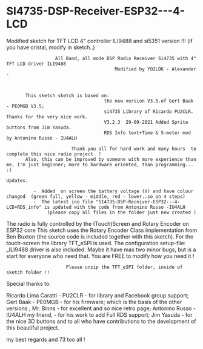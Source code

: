 # SI4735-DSP-Receiver-ESP32---4-LCD
Modified sketch for TFT LCD 4" controller ILI9488  and si5351 version !!!   (if you have cristal, modify in sketch..)

  

                      All Band, all mode DSP Radio Receiver Si4735 with 4" TFT LCD driver ILI9488
                                            Modified by YO2LDK - Alexander -



           This sketch sketch is based on:
                                        the new version V3.5.of Gert Baak - PE0MGB V3.5;
                                        si4735 Library of Ricardo PU2CLR. Thanks for the very nice work.  
                                        V3.2.3  29-09-2021 Added Sprite buttons from Jim Yasuda.
                                        RDS Info text+Time & S-meter mod by Antonino Russo - IU4ALH 

                            Thank you all for hard work and many hours  to complete this nice radio project  ! 
           Also, this can be improved by someone with more experience than me, I'm just beginner; more to hardware oriented, than programming...   :)                    
                                     
    Updates:                                    
 
              -  Added  on screen the battery voltage (V) and have colour changed  (green full, yellow - middle, red - lower..so on 4 steps)
              -  The latest ino file "SI4735-DSP-Receiver-ESP32---4-LCD+RDS_info" is updated with the code from Antonino Russo -IU4ALH 
                   (please copy all files in the folder just new created )
  
  The radio is fully controlled by the (Touch)Screen and Rotary Encoder on ESP32 core
  This sketch uses the Rotary Encoder Class implementation from Ben Buxton (the source code is included
  together with this sketch).
  For the touch-screen the library TFT_eSPI is used.
  The configuration setup-file: _ILI9488 driver is also included.
  Maybe it have max two minor bugs, but is a start for everyone who need that.
             You are FREE to modify how you need it !


                          Please unzip the TFT_eSPI folder, inside of sketch folder !!



Special thanks to:  
 
Ricardo Lima Caratti - PU2CLR - for library and Facebook group support;
Gert Baak - PE0MGB - for his firmware; which is the basis of the other versions ;
Mr. Binns - for excellent and so nice retro page;
Antonino Russo - IU4ALH my friend, - for his work to add Full RDS support;
Jim Yasuda - for the nice 3D buttons 
and to all  who have contributions to the development of this beautiful project.

my best regards and 73 too all !


